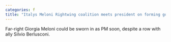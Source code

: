 ```yaml
---
categories: f
title: "Italys Meloni Rightwing coalition meets president on forming government"
---
```

Far-right Giorgia Meloni could be sworn in as PM soon, despite a row with ally Silvio Berlusconi.